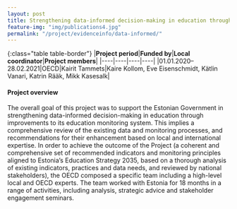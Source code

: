 ```yaml
---
layout: post
title: Strengthening data-informed decision-making in education through improvement of the education monitoring system (OECD uuring)  
feature-img: "img/publications4.jpg"
permalink: "/project/evidenceinfo/data-informed/"
---
```


{:class="table table-border"}
|**Project period**|**Funded by**|**Local coordinator**|**Project members**|
|----|----|----|----|
|01.01.2020–28.02.2021|OECD|Kairit Tammets|Kaire Kollom, Eve Eisenschmidt, Kätlin Vanari, Katrin Rääk, Mikk Kasesalk|

#### Project overview
The overall goal of this project was to support the Estonian Government in strengthening data-informed decision-making in education through improvements to its education monitoring system. This implies a comprehensive review of the existing data and monitoring processes, and recommendations for their enhancement based on local and international expertise. In order to achieve the outcome of the Project (a coherent and comprehensive set of recommended indicators and monitoring principles aligned to Estonia’s Education Strategy 2035, based on a thorough analysis of existing indicators, practices and data needs, and reviewed by national stakeholders), the OECD composed a specific team including a high-level local and OECD experts. The team worked with Estonia for 18 months in a range of activities, including analysis, strategic advice and stakeholder engagement seminars. 
